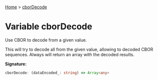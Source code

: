 [Home](../index.md) &gt; [cborDecode](./cbordecode.md)

# Variable cborDecode

Use CBOR to decode from a given value.

This will try to decode all from the given value, allowing to decoded CBOR sequences. Always will return an array with the decoded results.

<b>Signature:</b>

```typescript
cborDecode: (dataEncoded_: string) => Array<any>
```
